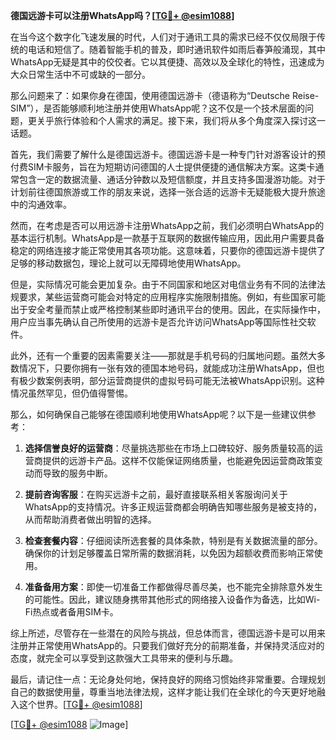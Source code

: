 **德国远游卡可以注册WhatsApp吗？[[TG💪+ @esim1088](https://t.me/s/esim1088)]**

在当今这个数字化飞速发展的时代，人们对于通讯工具的需求已经不仅仅局限于传统的电话和短信了。随着智能手机的普及，即时通讯软件如雨后春笋般涌现，其中WhatsApp无疑是其中的佼佼者。它以其便捷、高效以及全球化的特性，迅速成为大众日常生活中不可或缺的一部分。

那么问题来了：如果你身在德国，使用德国远游卡（德语称为“Deutsche Reise-SIM”），是否能够顺利地注册并使用WhatsApp呢？这不仅是一个技术层面的问题，更关乎旅行体验和个人需求的满足。接下来，我们将从多个角度深入探讨这一话题。

首先，我们需要了解什么是德国远游卡。德国远游卡是一种专门针对游客设计的预付费SIM卡服务，旨在为短期访问德国的人士提供便捷的通信解决方案。这类卡通常包含一定的数据流量、通话分钟数以及短信额度，并且支持多国漫游功能。对于计划前往德国旅游或工作的朋友来说，选择一张合适的远游卡无疑能极大提升旅途中的沟通效率。

然而，在考虑是否可以用远游卡注册WhatsApp之前，我们必须明白WhatsApp的基本运行机制。WhatsApp是一款基于互联网的数据传输应用，因此用户需要具备稳定的网络连接才能正常使用其各项功能。这意味着，只要你的德国远游卡提供了足够的移动数据包，理论上就可以无障碍地使用WhatsApp。

但是，实际情况可能会更加复杂。由于不同国家和地区对电信业务有不同的法律法规要求，某些运营商可能会对特定的应用程序实施限制措施。例如，有些国家可能出于安全考量而禁止或严格控制某些即时通讯平台的使用。因此，在实际操作中，用户应当事先确认自己所使用的远游卡是否允许访问WhatsApp等国际性社交软件。

此外，还有一个重要的因素需要关注——那就是手机号码的归属地问题。虽然大多数情况下，只要你拥有一张有效的德国本地号码，就能成功注册WhatsApp，但也有极少数案例表明，部分运营商提供的虚拟号码可能无法被WhatsApp识别。这种情况虽然罕见，但仍值得警惕。

那么，如何确保自己能够在德国顺利地使用WhatsApp呢？以下是一些建议供参考：

1. **选择信誉良好的运营商**：尽量挑选那些在市场上口碑较好、服务质量较高的运营商提供的远游卡产品。这样不仅能保证网络质量，也能避免因运营商政策变动而导致的服务中断。
   
2. **提前咨询客服**：在购买远游卡之前，最好直接联系相关客服询问关于WhatsApp的支持情况。许多正规运营商都会明确告知哪些服务是被支持的，从而帮助消费者做出明智的选择。

3. **检查套餐内容**：仔细阅读所选套餐的具体条款，特别是有关数据流量的部分。确保你的计划足够覆盖日常所需的数据消耗，以免因为超额收费而影响正常使用。

4. **准备备用方案**：即使一切准备工作都做得尽善尽美，也不能完全排除意外发生的可能性。因此，建议随身携带其他形式的网络接入设备作为备选，比如Wi-Fi热点或者备用SIM卡。

综上所述，尽管存在一些潜在的风险与挑战，但总体而言，德国远游卡是可以用来注册并正常使用WhatsApp的。只要我们做好充分的前期准备，并保持灵活应对的态度，就完全可以享受到这款强大工具带来的便利与乐趣。

最后，请记住一点：无论身处何地，保持良好的网络习惯始终非常重要。合理规划自己的数据使用量，尊重当地法律法规，这样才能让我们在全球化的今天更好地融入这个世界。[[TG💪+ @esim1088](https://t.me/s/esim1088)]

[[TG💪+ @esim1088](https://t.me/s/esim1088) ![Image](https://i.postimg.cc/4NQfJmqS/Snipaste-2025-05-13-00-14-12.png)]